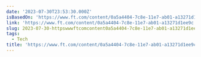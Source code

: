 ```yaml
---
date: '2023-07-30T23:53:30.000Z'
isBasedOn: 'https://www.ft.com/content/0a5a4404-7c8e-11e7-ab01-a13271d1ee9c'
link: 'https://www.ft.com/content/0a5a4404-7c8e-11e7-ab01-a13271d1ee9c'
slug: 2023-07-30-httpswwwftcomcontent0a5a4404-7c8e-11e7-ab01-a13271d1ee9c
tags:
  - Tech
title: 'https://www.ft.com/content/0a5a4404-7c8e-11e7-ab01-a13271d1ee9c'
---
```


